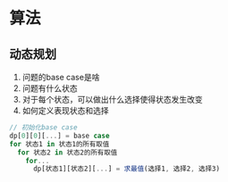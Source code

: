 # 算法

## 动态规划

1. 问题的base case是啥
2. 问题有什么状态
3. 对于每个状态，可以做出什么选择使得状态发生改变
4. 如何定义表现状态和选择

``` js
// 初始化base case
dp[0][0][...] = base case
for 状态1 in 状态1的所有取值
  for 状态2 in 状态2的所有取值
    for...
      dp[状态1][状态2][...] = 求最值(选择1, 选择2, 选择3)
```
